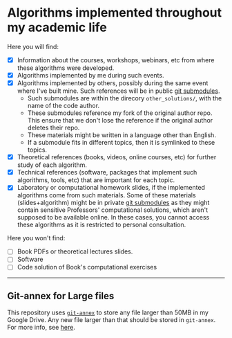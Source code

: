 # Algorithms implemented throughout my academic life

Here you will find:
- [x] Information about the courses, workshops, webinars, etc from where these algorithms were developed.
- [x] Algorithms implemented by me during such events.
- [x] Algorithms implemented by others, possibly during the same event where I've built mine. Such references will be in public [git submodules].
  - Such submodules are within the direcory `other_solutions/`, with the name of the code author.
  - These submodules reference my fork of the original author repo. This ensure that we don't lose the reference if the original author deletes their repo.
  - These materials might be written in a language other than English.
  - If a submodule fits in different topics, then it is symlinked to these topics.
- [x] Theoretical references (books, videos, online courses, etc) for further study of each algorithm.
- [x] Technical references (software, packages that implement such algorithms, tools, etc) that are important for each topic.
- [x] Laboratory or computational homework slides, if the implemented algorithms come from such materials. Some of these materials (slides+algorithm) might be in private [git submodules] as they might contain sensitive Professors' computational solutions, which aren't supposed to be available online. In these cases, you cannot access these algorithms as it is restricted to personal consultation.

Here you won't find:
- [ ] Book PDFs or theoretical lectures slides.
- [ ] Software
- [ ] Code solution of Book's computational exercises

----

## Git-annex for Large files

This repository uses [`git-annex`] to store any file larger than 50MB in my Google Drive. Any new file larger than that should be stored in `git-annex`. For more info, see [here].

[here]: https://gist.github.com/tapyu/0427afb25df969c1972942d945284ba2#git-annex
[git submodules]: https://git-scm.com/book/en/v2/Git-Tools-Submodules
[`git-annex`]: https://git-annex.branchable.com
